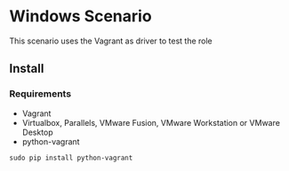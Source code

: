 # Windows Scenario
This scenario uses the Vagrant as driver to test the role

## Install

### Requirements
- Vagrant
- Virtualbox, Parallels, VMware Fusion, VMware Workstation or VMware Desktop
- python-vagrant

```
sudo pip install python-vagrant
```
